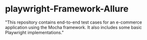 # playwright-Framework-Allure
"This repository contains end-to-end test cases for an e-commerce application using the Mocha framework. It also includes some basic Playwright implementations."
